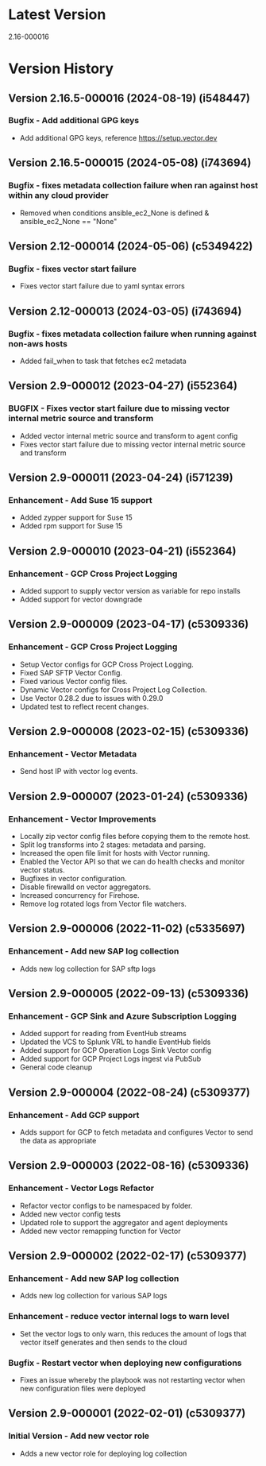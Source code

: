 # Latest Version
2.16-000016

# Version History
## Version 2.16.5-000016 (2024-08-19) (i548447)
### Bugfix - Add additional GPG keys
* Add additional GPG keys, reference https://setup.vector.dev

## Version 2.16.5-000015 (2024-05-08) (i743694)
### Bugfix - fixes metadata collection failure when ran against host within any cloud provider
* Removed when conditions ansible_ec2_None is defined & ansible_ec2_None == "None"

## Version 2.12-000014 (2024-05-06) (c5349422)
### Bugfix - fixes vector start failure
* Fixes vector start failure due to yaml syntax errors

## Version 2.12-000013 (2024-03-05) (i743694)
### Bugfix - fixes metadata collection failure when running against non-aws hosts
* Added fail_when to task that fetches ec2 metadata

## Version 2.9-000012 (2023-04-27) (i552364)
### BUGFIX - Fixes vector start failure due to missing vector internal metric source and transform
* Added vector internal metric source and transform to agent config
* Fixes vector start failure due to missing vector internal metric source and transform

## Version 2.9-000011 (2023-04-24) (i571239)
### Enhancement - Add Suse 15 support
* Added zypper support for Suse 15
* Added rpm support for Suse 15

## Version 2.9-000010 (2023-04-21) (i552364)
### Enhancement - GCP Cross Project Logging
* Added support to supply vector version as variable for repo installs
* Added support for vector downgrade

## Version 2.9-000009 (2023-04-17) (c5309336)
### Enhancement - GCP Cross Project Logging
* Setup Vector configs for GCP Cross Project Logging.
* Fixed SAP SFTP Vector Config.
* Fixed various Vector config files.
* Dynamic Vector configs for Cross Project Log Collection.
* Use Vector 0.28.2 due to issues with 0.29.0
* Updated test to reflect recent changes.

## Version 2.9-000008 (2023-02-15) (c5309336)
### Enhancement - Vector Metadata
* Send host IP with vector log events.

## Version 2.9-000007 (2023-01-24) (c5309336)
### Enhancement - Vector Improvements
* Locally zip vector config files before copying them to the remote host.
* Split log transforms into 2 stages: metadata and parsing.
* Increased the open file limit for hosts with Vector running.
* Enabled the Vector API so that we can do health checks and monitor vector status.
* Bugfixes in vector configuration.
* Disable firewalld on vector aggregators.
* Increased concurrency for Firehose.
* Remove log rotated logs from Vector file watchers.

## Version 2.9-000006 (2022-11-02) (c5335697)
### Enhancement - Add new SAP log collection
* Adds new log collection for SAP sftp logs

## Version 2.9-000005 (2022-09-13) (c5309336)
### Enhancement - GCP Sink and Azure Subscription Logging
* Added support for reading from EventHub streams
* Updated the VCS to Splunk VRL to handle EventHub fields
* Added support for GCP Operation Logs Sink Vector config
* Added support for GCP Project Logs ingest via PubSub
* General code cleanup

## Version 2.9-000004 (2022-08-24) (c5309377)
### Enhancement - Add GCP support
* Adds support for GCP to fetch metadata and configures Vector to send the data as appropriate

## Version 2.9-000003 (2022-08-16) (c5309336)
### Enhancement - Vector Logs Refactor
* Refactor vector configs to be namespaced by folder.
* Added new vector config tests
* Updated role to support the aggregator and agent deployments
* Added new vector remapping function for Vector

## Version 2.9-000002 (2022-02-17) (c5309377)
### Enhancement - Add new SAP log collection
* Adds new log collection for various SAP logs

### Enhancement - reduce vector internal logs to warn level
* Set the vector logs to only warn, this reduces the amount of logs that vector itself generates and then sends to the cloud

### Bugfix - Restart vector when deploying new configurations
* Fixes an issue whereby the playbook was not restarting vector when new configuration files were deployed

## Version 2.9-000001 (2022-02-01) (c5309377)
### Initial Version - Add new vector role
* Adds a new vector role for deploying log collection
